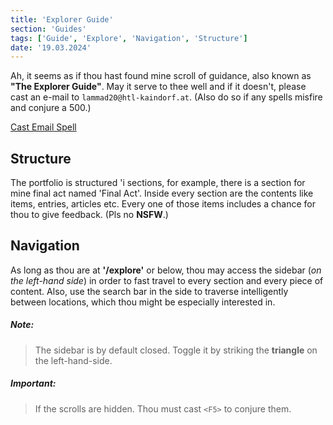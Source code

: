 ```yaml
---
title: 'Explorer Guide'
section: 'Guides'
tags: ['Guide', 'Explore', 'Navigation', 'Structure']
date: '19.03.2024'
---
```


Ah, it seems as if thou hast found mine scroll of guidance, also known as **"The Explorer Guide"**.
May it serve to thee well and if it doesn't, please cast an e-mail to `lammad20@htl-kaindorf.at`.
(Also do so if any spells misfire and conjure a 500.)

<a href="mailto:lammad20@htl-kaindorf.at" target="_blank" rel="noopener noreferrer">
    Cast Email Spell
</a>

## Structure

The portfolio is structured 'i sections, for example, there is a section for mine final act named
'Final Act'. Inside every section are the contents like items, entries, articles etc. Every one
of those items includes a chance for thou to give feedback. (Pls no **NSFW**.)

## Navigation

As long as thou are at **'/explore'** or below, thou may access the sidebar (_on the left-hand
side_) in order to fast travel to every section and every piece of content. Also, use the search bar
in the side to traverse intelligently between locations, which thou might be especially interested
in.

##### **Note:**

> The sidebar is by default closed. Toggle it by striking the **triangle** on the left-hand-side.

##### **Important:**

> If the scrolls are hidden. Thou must cast `<F5>` to conjure them.

